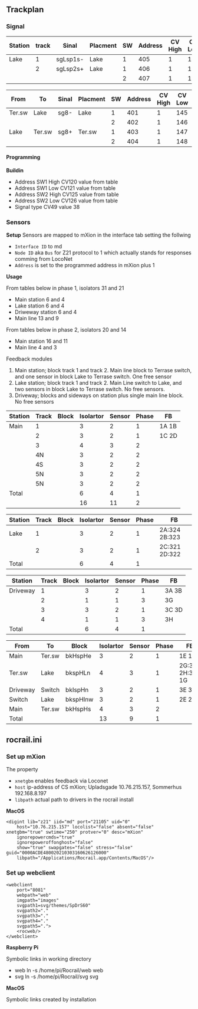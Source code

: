 
## Trackplan


### Signal

| Station | track  | Sinal    | Placment | SW | Address | CV High     | CV Low     | Default | Decoder |
|---------|--------|----------|----------|----|---------|-------------|------------|---------|---------|
| Lake    | 1      | sgLsp1s- | Lake     | 1  | 405     | 1           | 149        | Green   | Buildin |
|         | 2      | sgLsp2s+ | Lake     | 1  | 406     | 1           | 150        | Red     | Buildin |
|         |        |          |          | 2  | 407     | 1           | 151        |         |         |

| From    | To     | Sinal  | Placment | SW | Address | CV High     | CV Low     | Default | Decoder |
|---------|--------|--------|----------|----|---------|-------------|------------|---------|---------|
| Ter.sw  | Lake   | sg8-   | Lake     | 1  | 401     | 1           | 145        | Green   | Buildin |
|         |        |        |          | 2  | 402     | 1           | 146        |         |         |
| Lake    | Ter.sw | sg8+   | Ter.sw   | 1  | 403     | 1           | 147        | Red     | Buildin |
|         |        |        |          | 2  | 404     | 1           | 148        |         |         |

#### Programming
**Buildin**
- Address SW1 High CV120 value from table
- Address SW1 Low CV121 value from table
- Address SW2 High CV125 value from table
- Address SW2 Low CV126 value from table
- Signal type CV49 value 38

### Sensors

**Setup**
Sensors are mapped to mXion in the interface tab setting the follwing
- `Interface ID` to md
- `Node ID` aka `Bus` for Z21 protocol to 1 which actually stands for responses comming from LocoNet
- `Address` is set to the programmed address in mXion plus 1

**Usage**

From tables below in phase 1, isolators 31 and 21
- Main station 6 and 4
- Lake station 6 and 4
- Driweway station 6 and 4
- Main line 13 and 9

From tables below in phase 2, isolators 20 and 14
- Main station 16 and 11
- Main line 4 and 3

Feedback modules
1. Main station; block track 1 and track 2. Main line block to Terrase switch, and one sensor in block Lake to Terrase switch. One free sensor
2. Lake station; block track 1 and track 2. Main Line switch to Lake, and two sensors in block Lake to Terrase switch.  No free sensors.
3. Driveway; blocks and sideways on station plus single main line block. No free sensors


| Station | Track | Block | Isolartor | Sensor | Phase | FB       |
|---------|-------|-------|-----------|--------|-------|----------|
| Main    | 1     |       | 3         | 2      | 1     | 1A 1B    |
|         | 2     |       | 3         | 2      | 1     | 1C 2D    |
|         | 3     |       | 4         | 3      | 2     |          |
|         | 4N    |       | 3         | 2      | 2     |          |
|         | 4S    |       | 3         | 2      | 2     |          |
|         | 5N    |       | 3         | 2      | 2     |          |
|         | 5N    |       | 3         | 2      | 2     |          |
| Total   |       |       | 6         | 4      | 1     |          |
|         |       |       | 16        | 11     | 2     |          |


| Station | Track | Block | Isolartor | Sensor | Phase | FB               |
|---------|-------|-------|-----------|--------|-------|------------------|
| Lake    | 1     |       | 3         | 2      | 1     | 2A:324 2B:323    |
|         | 2     |       | 3         | 2      | 1     | 2C:321 2D:322    |
| Total   |       |       | 6         | 4      | 1     |                  |


| Station | Track | Block | Isolartor | Sensor | Phase |FB        |
|---------|-------|-------|-----------|--------|-------|----------|
| Driveway| 1     |       | 3         | 2      | 1     | 3A 3B    |
|         | 2     |       | 1         | 1      | 3     | 3G       |
|         | 3     |       | 3         | 2      | 1     | 3C 3D    |
|         | 4     |       | 1         | 1      | 3     | 3H       |
| Total   |       |       | 6         | 4      | 1     |          |


| From    | To      | Block   | Isolartor | Sensor | Phase |FB                |
|---------|--------|----------|-----------|--------|-------|------------------|
| Main    | Ter.sw | bkHspHe  | 3         | 2      | 1     | 1E 1F            |
| Ter.sw  | Lake   | bkspHLn  | 4         | 3      | 1     | 2G:327 2H:328 1G |
| Driveway| Switch | bkIspHn  | 3         | 2      | 1     | 3E 3F            |
| Switch  | Lake   | bkspHInw | 3         | 2      | 1     | 2E 2F            |
| Main    | Ter.sw | bkHspHs  | 4         | 3      | 2     |                  |
| Total   |        |          | 13        | 9      | 1     |                  |


## rocrail.ini


### Set up mXion

The property
- `xnetgbm` enables feedback via Loconet
- `host` ip-address of CS mXion; Upladsgade 10.76.215.157, Sommerhus 192.168.8.197
- `libpath` actual path to drivers in the rocrail install

**MacOS**
```
<digint lib="z21" iid="md" port="21105" uid="0" 
    host="10.76.215.157" locolist="false" absent="false" xnetgbm="true" swtime="250" protver="0" desc="mXion" 
    ignorepowercmds="true" 
    ignorepoweroffonghost="false" 
    show="true" swapgates="false" stress="false" guid="0000ACDE480020210303160626126000" 
    libpath="/Applications/Rocrail.app/Contents/MacOS"/>
```


### Set up webclient

```
<webclient 
    port="8081" 
    webpath="web" 
    imgpath="images" 
    svgpath1=svg/themes/SpDrS60" 
    svgpath2="." 
    svgpath3="." 
    svgpath4="." 
    svgpath5=".">
    <rocweb/>
</webclient>
```

**Raspberry Pi**

Symbolic links in working directory
- web ln -s /home/pi/Rocrail/web web
- svg ln -s /home/pi/Rocrail/svg svg

**MacOS**

Symbolic links created by installation
